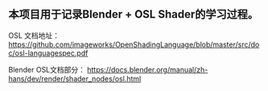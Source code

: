 ## 本项目用于记录Blender + OSL Shader的学习过程。


OSL 文档地址： https://github.com/imageworks/OpenShadingLanguage/blob/master/src/doc/osl-languagespec.pdf

Blender OSL文档部分： https://docs.blender.org/manual/zh-hans/dev/render/shader_nodes/osl.html